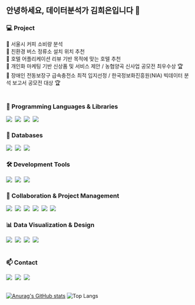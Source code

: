 ## 안녕하세요, 데이터분석가 김희은입니다 👋

<!--
**HEKIM-1810/HEKIM-1810** is a ✨ _special_ ✨ repository because its `README.md` (this file) appears on your GitHub profile.

Here are some ideas to get you started:

- 🔭 I’m currently working on ...
- 🌱 I’m currently learning ...
- 👯 I’m looking to collaborate on ...
- 🤔 I’m looking for help with ...
- 💬 Ask me about ...
- 📫 How to reach me: ...
- 😄 Pronouns: ...
- ⚡ Fun fact: ...
-->


</div>

<!--내용 부분-->

<h3 align="left">💻 Project </h3>
 📁 서울시 커피 소비량 분석 <br>
 📁 친환경 버스 정류소 설치 위치 추천 <br>
 📁 호텔 어플리케이션 리뷰 기반 목적에 맞는 호텔 추천 <br>
 📁 개인화 마케팅 기반 신상품 및 서비스 제안 / 농협양곡 신사업 공모전 최우수상 🏆 <br>
 📁 장애인 전동보장구 급속충전소 최적 입지선정 / 한국정보화진흥원(NIA) 빅데이터 분석 보고서 공모전 대상 🏆 <br>
<br>


<h3 align="left">🐍 Programming Languages & Libraries</h3>
<div align="left">
  <img src="https://img.shields.io/badge/Python-3776AB?style=flat-square&logo=Python&logoColor=white"/>&nbsp;
  <img src="https://img.shields.io/badge/pandas-150458?style=flat-square&logo=pandas&logoColor=white" />&nbsp;
  <img src="https://img.shields.io/badge/numpy-013243?style=flat-square&logo=numpy&logoColor=white" />&nbsp;
  <img src="https://img.shields.io/badge/Matplotlib-11557c?style=flat-square&logo=Matplotlib&logoColor=white" />&nbsp;
</div>

<h3 align="left">💾 Databases</h3>
<div align="left">
  <img src="https://img.shields.io/badge/BigQuery-4285F4?style=flat-square&logo=google-cloud&logoColor=white" />&nbsp;
  <img src="https://img.shields.io/badge/MySQL-4479A1?style=flat-square&logo=MySQL&logoColor=white"/>&nbsp;
  <img src="https://img.shields.io/badge/PostgreSQL-4169E1?style=flat-square&logo=postgresql&logoColor=white" />&nbsp;
</div>

<h3 align="left">🛠️ Development Tools</h3>
<div align="left">
  <img src="https://img.shields.io/badge/Colab-F9AB00?style=flat-square&logo=googlecolab&logoColor=white" />&nbsp;
  <img src="https://img.shields.io/badge/VSCode-007ACC?style=flat-square&logo=visual-studio-code&logoColor=white" />&nbsp;
  <img src="https://img.shields.io/badge/jupyter-F37626?style=flat-square&logo=jupyter&logoColor=white" />&nbsp;
</div>


<h3 align="left">👥 Collaboration & Project Management</h3>
<div align="left">
  <img src="https://img.shields.io/badge/Notion-000000?style=flat-square&logo=notion&logoColor=white" />&nbsp;
  <img src="https://img.shields.io/badge/slack-4A154B?style=flat-square&logo=slack&logoColor=white" />&nbsp;
  <img src="https://img.shields.io/badge/Confluence-172B4D?style=flat-square&logo=confluence&logoColor=white" />&nbsp;
  <img src="https://img.shields.io/badge/Jira-0052CC?style=flat-square&logo=jira&logoColor=white" />&nbsp;
  <img src="https://img.shields.io/badge/git-F05032?style=flat-square&logo=git&logoColor=white" />&nbsp;
  <img src="https://img.shields.io/badge/github-181717?style=flat-square&logo=github&logoColor=white" />&nbsp;
</div>

<h3 align="left">📊 Data Visualization & Design</h3>
<div align="left">
  <img src="https://img.shields.io/badge/Power%20BI-F2C811?style=flat-square&logo=powerbi&logoColor=black" />&nbsp;
  <img src="https://img.shields.io/badge/Redash-FF6B6B?style=flat-square&logo=redash&logoColor=white" />&nbsp;
  <img src="https://img.shields.io/badge/Figma-F24E1E?style=flat-square&logo=figma&logoColor=white" />&nbsp;
 <img src="https://img.shields.io/badge/Google%20Slides-FBBC04?style=flat-square&logo=google-slides&logoColor=white" />&nbsp;
</div>

<br>
<h3 align="left">📫 Contact </h3>
<div align="left">
  <a href="mailto:hekim12437@gmail.com"><img src="https://img.shields.io/badge/Gmail-d14836?style=flat-square&logo=Gmail&logoColor=white"/></a>&nbsp;
  <a href="https://grossquokka.tistory.com"><img src="https://img.shields.io/badge/Tistory-000000?style=flat-square&logo=Tistory&logoColor=white"/></a>&nbsp;
  <a href="https://www.linkedin.com/in/heeeun-kim-77b727292/"><img src="https://img.shields.io/badge/LinkedIn-0A66C2?style=flat-square&logo=LinkedIn&logoColor=white"/></a>
</div>

<br>

[![Anurag's GitHub stats](https://github-readme-stats.vercel.app/api?username=hyeinisfree&hide_title=true&show_icons=true&include_all_commits=true&disable_animations=true&theme=vue)](https://github.com/anuraghazra/github-readme-stats)
![Top Langs](https://github-readme-stats.vercel.app/api/top-langs/?username=HEKIM-1810&layout=compact) 


